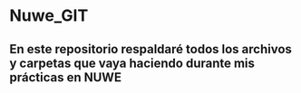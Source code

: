 # Nuwe_GIT

## En este repositorio respaldaré todos los archivos y carpetas que vaya haciendo durante mis prácticas en NUWE
